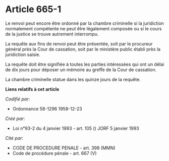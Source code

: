 # Article 665-1

Le renvoi peut encore être ordonné par la chambre criminelle si la juridiction normalement compétente ne peut être légalement
composée ou si le cours de la justice se trouve autrement interrompu.

La requête aux fins de renvoi peut être présentée, soit par le procureur général près la Cour de cassation, soit par le
ministère public établi près la juridiction saisie.

La requête doit être signifiée à toutes les parties intéressées qui ont un délai de dix jours pour déposer un mémoire au
greffe de la Cour de cassation.

La chambre criminelle statue dans les quinze jours de la requête.

**Liens relatifs à cet article**

_Codifié par_:

  - Ordonnance 58-1296 1958-12-23

_Créé par_:

  - Loi n°93-2 du 4 janvier 1993 - art. 105 () JORF 5 janvier 1993

_Cité par_:

  - CODE DE PROCEDURE PENALE - art. 398 (MMN)
  - Code de procédure pénale - art. 667 (V)
